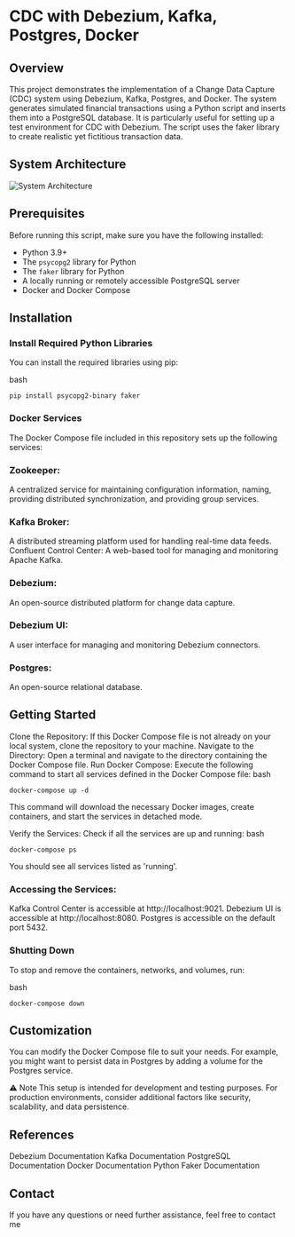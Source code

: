 # CDC with Debezium, Kafka, Postgres, Docker

## Overview
This project demonstrates the implementation of a Change Data Capture (CDC) system using Debezium, Kafka, Postgres, and Docker. The system generates simulated financial transactions using a Python script and inserts them into a PostgreSQL database. It is particularly useful for setting up a test environment for CDC with Debezium. The script uses the faker library to create realistic yet fictitious transaction data.

## System Architecture
![System Architecture](system_architecture.png)

## Prerequisites
Before running this script, make sure you have the following installed:
- Python 3.9+
- The `psycopg2` library for Python
- The `faker` library for Python
- A locally running or remotely accessible PostgreSQL server
- Docker and Docker Compose

## Installation
### Install Required Python Libraries
You can install the required libraries using pip:

bash
```
pip install psycopg2-binary faker
```
### Docker Services
The Docker Compose file included in this repository sets up the following services:

### Zookeeper: 
A centralized service for maintaining configuration information, naming, providing distributed synchronization, and providing group services.
### Kafka Broker: 
A distributed streaming platform used for handling real-time data feeds.
Confluent Control Center: A web-based tool for managing and monitoring Apache Kafka.
### Debezium: 
An open-source distributed platform for change data capture.
### Debezium UI: 
A user interface for managing and monitoring Debezium connectors.
### Postgres: 
An open-source relational database.
## Getting Started
Clone the Repository: If this Docker Compose file is not already on your local system, clone the repository to your machine.
Navigate to the Directory: Open a terminal and navigate to the directory containing the Docker Compose file.
Run Docker Compose: Execute the following command to start all services defined in the Docker Compose file:
bash
```
docker-compose up -d
```

This command will download the necessary Docker images, create containers, and start the services in detached mode.

Verify the Services: Check if all the services are up and running:
bash
```
docker-compose ps
```
You should see all services listed as 'running'.

### Accessing the Services:
Kafka Control Center is accessible at http://localhost:9021.
Debezium UI is accessible at http://localhost:8080.
Postgres is accessible on the default port 5432.

### Shutting Down
To stop and remove the containers, networks, and volumes, run:

bash
```
docker-compose down
```
## Customization
You can modify the Docker Compose file to suit your needs. For example, you might want to persist data in Postgres by adding a volume for the Postgres service.

⚠️ Note This setup is intended for development and testing purposes. For production environments, consider additional factors like security, scalability, and data persistence.

## References
Debezium Documentation
Kafka Documentation
PostgreSQL Documentation
Docker Documentation
Python Faker Documentation
## Contact
If you have any questions or need further assistance, feel free to contact me
